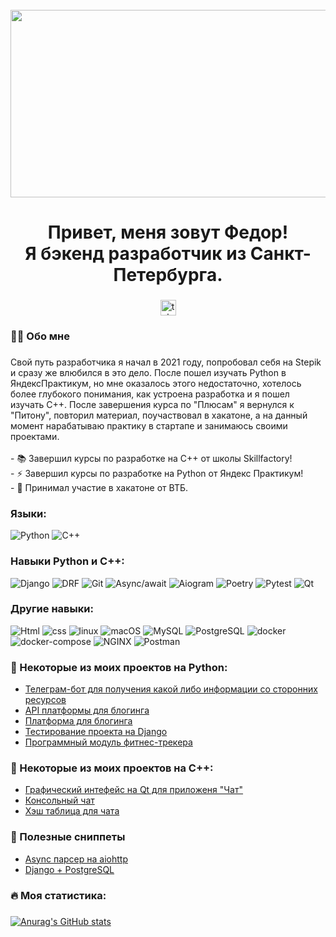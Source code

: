 <br clear="both">

<div align="center">
  <img height="300" width="600" src="https://media3.giphy.com/media/v1.Y2lkPTc5MGI3NjExNGlkemJwMnMza21leWg0M282dnFtZWc3cnB0bmV0Z3YyMjh0OW5sYSZlcD12MV9pbnRlcm5hbF9naWZfYnlfaWQmY3Q9Zw/jBOOXxSJfG8kqMxT11/giphy.gif"  />
</div>

###

<h1 align="center">Привет, меня зовут Федор!<br> Я бэкенд разработчик из Санкт-Петербурга.</h1>

###

<div align="center">
  <a href="https://t.me/spbfedor" target="_blank">
    <img src="https://img.shields.io/static/v1?message=Telegram&logo=telegram&label=&color=2CA5E0&logoColor=white&labelColor=&style=for-the-badge" height="25" alt="telegram logo"  />
  </a>
</div>

###

<h3 align="left">👩‍💻  Обо мне</h3>

###

<p align="left">Свой путь разработчика я начал в 2021 году, попробовал себя на Stepik и сразу же влюбился в это дело. После пошел изучать Python в ЯндексПрактикум, но мне оказалось этого недостаточно, хотелось более глубокого понимания, как устроена разработка и я пошел изучать C++. После завершения курса по "Плюсам" я вернулся к "Питону", повторил материал, поучаствовал в хакатоне, а на данный момент нарабатываю практику в стартапе и занимаюсь своими проектами.<br><br>- 📚 Завершил курсы по разработке на C++ от школы Skillfactory!<br>- ⚡ Завершил курсы по разработке на Python от Яндекс Практикум!<br>- 🔭 Принимал участие в хакатоне от ВТБ.</p>

### Языки:

![Python](https://img.shields.io/badge/-Python-black?style=for-the-badge&logo=Python&logoColor=yellow)
![C++](https://img.shields.io/badge/-C++-black?style=for-the-badge&logo=cplusplus&logoColor=blue)

###

### Навыки Python и C++:
![Django](https://img.shields.io/badge/-Django-blueviolet?style=for-the-badge&logo=Djangoe&logoColor=White)
![DRF](https://img.shields.io/badge/-DRF-blueviolet?style=for-the-badge&logo=DRF&logoColor=White)
![Git](https://img.shields.io/badge/-Git-blueviolet?style=for-the-badge&logo=Git&logoColor=White)
![Async/await](https://img.shields.io/badge/-Async/await-blueviolet?style=for-the-badge&logo=Async/await&logoColor=White)
![Aiogram](https://img.shields.io/badge/-aiogram-blueviolet?style=for-the-badge&logo=aiogram&logoColor=White)
![Poetry](https://img.shields.io/badge/-Poetry-blueviolet?style=for-the-badge&logo=Poetry&logoColor=White)
![Pytest](https://img.shields.io/badge/-Pytest-blueviolet?style=for-the-badge&logo=pytest&logoColor=White)
![Qt](https://img.shields.io/badge/-Qt-blueviolet?style=for-the-badge&logo=qt&logoColor=White)

### Другие навыки:
![Html](https://img.shields.io/badge/-Html-blue?style=for-the-badge&logo=Html&logoColor=White)
![css](https://img.shields.io/badge/-css-blue?style=for-the-badge&logo=css&logoColor=White)
![linux](https://img.shields.io/badge/-linux-blue?style=for-the-badge&logo=linux&logoColor=White)
![macOS](https://img.shields.io/badge/-macOS-blue?style=for-the-badge&logo=macos&logoColor=White)
![MySQL](https://img.shields.io/badge/-MySQL-blue?style=for-the-badge&logo=mysql&logoColor=White)
![PostgreSQL](https://img.shields.io/badge/-PostgreSQL-blue?style=for-the-badge&logo=postgresql&logoColor=White)
![docker](https://img.shields.io/badge/-docker-blue?style=for-the-badge&logo=docker&logoColor=White)
![docker-compose](https://img.shields.io/badge/-dockercompose-blue?style=for-the-badge&logo=dockercompose&logoColor=White)
![NGINX](https://img.shields.io/badge/-NGINX-blue?style=for-the-badge&logo=nginx&logoColor=White)
![Postman](https://img.shields.io/badge/-Postman-blue?style=for-the-badge&logo=postman&logoColor=White)

###
<h3 align="left">📕 Некоторые из моих проектов на Python:</h3>

- [Телеграм-бот для получения какой либо информации со сторонних ресурсов](https://github.com/spbfedor/telegram_bot)
- [API платформы для блогинга](https://github.com/spbfedor/api_final_yatube)
- [Платформа для блогинга](https://github.com/spbfedor/yatube_final)
- [Тестирование проекта на Django](https://github.com/spbfedor/yatube_tests)
- [Программный модуль фитнес-трекера](https://github.com/spbfedor/hw_python_oop)

###
<h3 align="left">📕 Некоторые из моих проектов на C++:</h3>

- [Графический интефейс на Qt для приложеня "Чат"](https://github.com/spbfedor/GUI_CHAT)
- [Консольный чат](https://github.com/spbfedor/cp_console_chat)
- [Хэш таблица для чата](https://github.com/spbfedor/hash_table_cpp)

### 📌 Полезные сниппеты  
- [Async парсер на aiohttp](https://gist.github.com/spbfedor/8e46b1f734b3aa5094e81a582b132af5)  
- [Django + PostgreSQL](https://gist.github.com/spbfedor/03d6a7beeb92b837eb23f08f14ae41bb)  
  

###

<h3 align="left">🔥   Моя статистика:</h3>

###

[![Anurag's GitHub stats](https://github-readme-stats.vercel.app/api?username=spbfedor)](https://github.com/spbfedor/github-readme-stats)
